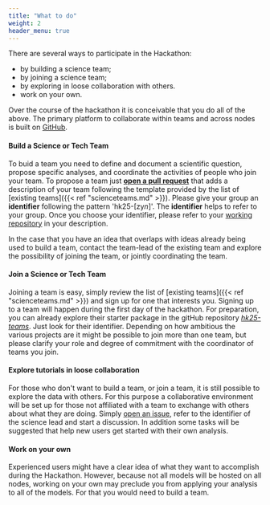 ```yaml
---
title: "What to do"
weight: 2
header_menu: true
---
```


There are several ways to participate in the Hackathon:

* by building a science team;
* by joining a science team;
* by exploring in loose collaboration with others.
* work on your own.

Over the course of the hackathon it is conceivable that you do all of the above. The primary platform to collaborate within teams and across nodes is built on [GitHub](https://github.com/digital-earths-global-hackathon).

#### Build a Science or Tech Team

To buid a team you need to define and document a scientific question, propose specific analyses, and coordinate the activities of people who join your team.  To propose a team just [**open a pull request**](https://github.com/digital-earths-global-hackathon/hk25) that adds a description of your team following the template provided by the list of [existing teams]({{< ref "scienceteams.md" >}}). Please give your group an **identifier** following the pattern 'hk25-[zy*n*]'. The **identifier** helps to refer to your group. Once you choose your identifier, please refer to your [working repository](https://github.com/digital-earths-global-hackathon/hk25-teams) in your description.

In the case that you have an idea that overlaps with ideas already being used to build a team, contact the team-lead of the existing team and explore the possibility of joining the team, or jointly coordinating the team.

#### Join a Science or Tech Team

Joining a team is easy, simply review the list of [existing teams]({{< ref "scienceteams.md" >}}) and sign up for one that interests you. Signing up to a team will happen during the first day of the hackathon. For preparation, you can already explore their starter package in the gitHub repository [*hk25-teams*](https://github.com/digital-earths-global-hackathon/hk25-teams). Just look for their identifier. Depending on how ambitious the various projects are it might be possible to join more than one team, but please clarify your role and degree of commitment with the coordinator of teams you join.

#### Explore tutorials in loose collaboration

For those who don't want to build a team, or join a team, it is still possible to explore the data with others.  For this purpose a collaborative environment will be set up for those not affiliated with a team to exchange with others about what they are doing. Simply [open an issue](https://github.com/digital-earths-global-hackathon/hk25-teams/issues), refer to the identifier of the science lead and start a discussion. In addition some tasks will be suggested that help new users get started with their own analysis.

#### Work on your own

Experienced users might have a clear idea of what they want to accomplish during the Hackathon.  However, because not all models will be hosted on all nodes, working on your own may preclude you from applying your analysis to all of the models.  For that you would need to build a team.


